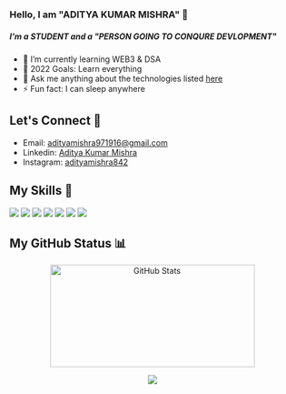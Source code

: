 ### Hello, I am  "ADITYA KUMAR MISHRA"  👋
##### I'm a STUDENT and a "PERSON GOING TO CONQURE DEVLOPMENT"

- 🌱 I’m currently learning WEB3 & DSA 
- 🥅 2022 Goals: Learn everything
- 💬 Ask me anything about the technologies listed [here](https://github.com/Adityamishra9719#my-skills-)
- ⚡ Fun fact: I can sleep anywhere

## Let's Connect 🤝
- Email: adityamishra971916@gmail.com
- Linkedin: [Aditya Kumar Mishra](https://www.linkedin.com/in/aditya-kumar-mishra-6a025b216)
- Instagram: [adityamishra842](https://www.instagram.com/adityamishra842/)  

## My Skills 💪
![](https://img.shields.io/badge/HTML5-E34F26?style=for-the-badge&logo=html5&logoColor=white)
![](https://img.shields.io/badge/CSS3-1572B6?style=for-the-badge&logo=css3&logoColor=white)
![](https://img.shields.io/badge/Bootstrap-563D7C?style=for-the-badge&logo=bootstrap&logoColor=white)
![](https://img.shields.io/badge/JavaScript-323330?style=for-the-badge&logo=javascript&logoColor=F7DF1E)
![](https://img.shields.io/badge/Node.js-339933?style=for-the-badge&logo=nodedotjs&logoColor=white)
![](https://img.shields.io/badge/Express.js-000000?style=for-the-badge&logo=express&logoColor=white)
![](https://img.shields.io/badge/MongoDB-4EA94B?style=for-the-badge&logo=mongodb&logoColor=white)


## My GitHub Status 📊
<!-- <h2 align="left">📊 <b> GitHub Stats </b></h2> -->

<div align="center">
    <img width="360px" alt="GitHub Stats" height="180px" float="left" src="https://awesome-github-stats.azurewebsites.net/user-stats/Adityamishra9719?theme=dark&cardType=github&ring=D4AF37&show_icons=true&preferLogin=true&title=D4AF37">

![](https://github-readme-streak-stats.herokuapp.com/?user=Adityamishra9719&theme=dark)
</div>
